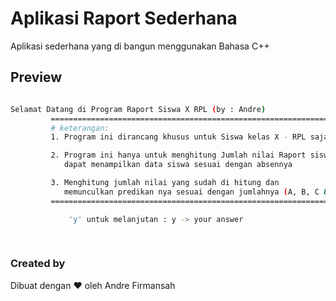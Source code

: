 # Aplikasi Raport Sederhana
Aplikasi sederhana yang di bangun menggunakan Bahasa C++

## Preview
```bash

Selamat Datang di Program Raport Siswa X RPL (by : Andre)           
	 	 ========================================================================   
	 	 # keterangan:                                                              
	 	 1. Program ini dirancang khusus untuk Siswa kelas X - RPL saja           

	 	 2. Program ini hanya untuk menghitung Jumlah nilai Raport siswa dan        
	 	    dapat menampilkan data siswa sesuai dengan absennya                   

	 	 3. Menghitung jumlah nilai yang sudah di hitung dan                        
	 	    memunculkan predikan nya sesuai dengan jumlahnya (A, B, C & D)          
	 	 ========================================================================   

			 'y' untuk melanjutan : y -> your answer
       
       
```

### Created by
Dibuat dengan &hearts; oleh Andre Firmansah 
